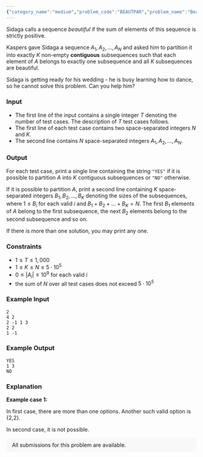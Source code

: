 ```yaml
---
{"category_name":"medium","problem_code":"BEAUTPAR","problem_name":"Beautiful Partitions","problemComponents":{"constraints":"","constraintsState":false,"subtasks":"","subtasksState":false,"inputFormat":"","inputFormatState":false,"outputFormat":"","outputFormatState":false,"sampleTestCases":{}},"video_editorial_url":"","languages_supported":{"0":"CPP14","1":"C","2":"JAVA","3":"PYTH 3.6","4":"PYTH","5":"PYP3","6":"CS2","7":"ADA","8":"PYPY","9":"TEXT","10":"PAS fpc","11":"NODEJS","12":"RUBY","13":"PHP","14":"GO","15":"HASK","16":"TCL","17":"PERL","18":"SCALA","19":"LUA","20":"kotlin","21":"BASH","22":"JS","23":"LISP sbcl","24":"rust","25":"PAS gpc","26":"BF","27":"CLOJ","28":"R","29":"D","30":"CAML","31":"FORT","32":"ASM","33":"swift","34":"FS","35":"WSPC","36":"LISP clisp","37":"SQL","38":"SCM guile","39":"PERL6","40":"ERL","41":"CLPS","42":"ICK","43":"NICE","44":"PRLG","45":"ICON","46":"COB","47":"SCM chicken","48":"PIKE","49":"SCM qobi","50":"ST","51":"NEM"},"max_timelimit":1,"source_sizelimit":50000,"problem_author":"teja349","problem_tester":null,"date_added":"12-10-2019","tags":{"0":"teja349"},"problem_difficulty_level":"Medium","best_tag":"","editorial_url":"","time":{"view_start_date":1136053800,"submit_start_date":1136053800,"visible_start_date":1136053800,"end_date":1735669800},"is_direct_submittable":false,"problemDiscussURL":"https://discuss.codechef.com/search?q=BEAUTPAR","is_proctored":false,"visitedContests":{},"layout":"problem"}
---
```

Sidaga calls a sequence *beautiful* if the sum of elements of this sequence is strictly positive.

Kaspers gave Sidaga a sequence $A_1, A_2, \ldots, A_N$ and asked him to partition it into exactly $K$ non-empty **contiguous** subsequences such that each element of $A$ belongs to exactly one subsequence and all $K$ subsequences are beautiful.

Sidaga is getting ready for his wedding - he is busy learning how to dance, so he cannot solve this problem. Can you help him?

### Input
- The first line of the input contains a single integer $T$ denoting the number of test cases. The description of $T$ test cases follows.
- The first line of each test case contains two space-separated integers $N$ and $K$.
- The second line contains $N$ space-separated integers $A_1, A_2, \ldots, A_N$.

### Output
For each test case, print a single line containing the string `"YES"` if it is possible to partition $A$ into $K$ contiguous subsequences or `"NO"` otherwise.

If it is possible to partition $A$, print a second line containing $K$ space-separated integers $B_1, B_2, \ldots, B_K$ denoting the sizes of the subsequences, where $1 \le B_i$ for each valid $i$ and $B_1 + B_2 + \ldots + B_K = N$. The first $B_1$ elements of $A$ belong to the first subsequence, the next $B_2$ elements belong to the second subsequence and so on.

If there is more than one solution, you may print any one.

### Constraints
- $1 \le T \le 1,000$
- $1 \le K \le N \le 5 \cdot 10^5$
- $0 \le |A_i| \le 10^9$ for each valid $i$
- the sum of $N$ over all test cases does not exceed $5 \cdot 10^5$ 

### Example Input
```
2
4 2
2 -1 1 3 
2 2
1 -1
```

### Example Output
```
YES
1 3
NO
```

### Explanation
**Example case 1:**

In first case, there are more than one options. Another such valid option is {2,2}.

In second case, it is not possible.
<aside style='background: #f8f8f8;padding: 10px 15px;'><div>All submissions for this problem are available.</div></aside>